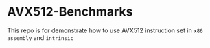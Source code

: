 # AVX512-Benchmarks

This repo is for demonstrate how to use AVX512 instruction set in `x86 assembly` and `intrinsic`
